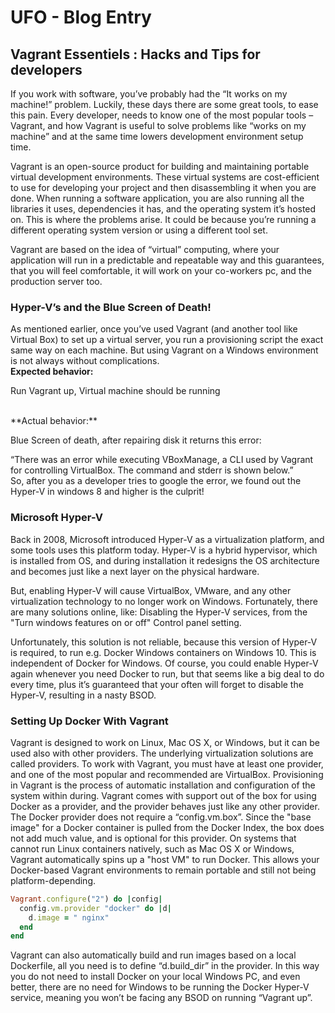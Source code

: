 # UFO - Blog Entry

## Vagrant Essentiels : Hacks and Tips for developers

If you work with software, you’ve probably had the “It works on my machine!” problem. Luckily, these days there are some great tools, to ease this pain. Every developer, needs to know one of the most popular tools – Vagrant, and how Vagrant is useful to solve problems like “works on my machine” and at the same time lowers development environment setup time.

Vagrant is an open-source product for building and maintaining portable virtual development environments. These virtual systems are cost-efficient to use for developing your project and then disassembling it when you are done. When running a software application, you are also running all the libraries it uses, dependencies it has, and the operating system it’s hosted on. This is where the problems arise. It could be because you’re running a different operating system version or using a different tool set. 

Vagrant are based on the idea of “virtual” computing, where your application will run in a predictable and repeatable way and this guarantees, that you will feel comfortable, it will work on your co-workers pc, and the production server too. 

### Hyper-V’s and the Blue Screen of Death!
As mentioned earlier, once you’ve used Vagrant (and another tool like Virtual Box) to set up a virtual server, you run a provisioning script the exact same way on each machine. But using Vagrant on a Windows environment is not always without complications.
<br>
**Expected behavior:**
<p>Run Vagrant up, Virtual machine should be running</p>
<br>
**Actual behavior:**
<p>Blue Screen of death, after repairing disk it returns this error:</p>

“There was an error while executing VBoxManage, a CLI used by Vagrant for controlling VirtualBox. The command and stderr is shown below.”
<br>
So, after you as a developer tries to google the error, we found out the Hyper-V in windows 8 and higher is the culprit! 

### Microsoft Hyper-V
Back in 2008, Microsoft introduced Hyper-V as a virtualization platform, and some tools uses this platform today. Hyper-V is a hybrid hypervisor, which is installed from OS, and during installation it redesigns the OS architecture and becomes just like a next layer on the physical hardware.

But, enabling Hyper-V will cause VirtualBox, VMware, and any other virtualization technology to no longer work on Windows.
Fortunately, there are many solutions online, like:
Disabling the Hyper-V services, from the "Turn windows features on or off" Control panel setting.
 
Unfortunately, this solution is not reliable, because this version of Hyper-V is required, to run e.g. Docker Windows containers on Windows 10. This is independent of Docker for Windows. Of course, you could enable Hyper-V again whenever you need Docker to run, but that seems like a big deal to do every time, plus it’s guaranteed that your often will forget to disable the Hyper-V, resulting in a nasty BSOD.     

### Setting Up Docker With Vagrant
Vagrant is designed to work on Linux, Mac OS X, or Windows, but it can be used also with other providers. The underlying virtualization solutions are called providers. To work with Vagrant, you must have at least one provider, and one of the most popular and recommended are VirtualBox. Provisioning in Vagrant is the process of automatic installation and configuration of the system within during.
Vagrant comes with support out of the box for using Docker as a provider, and the provider behaves just like any other provider. The Docker provider does not require a “config.vm.box”. Since the "base image" for a Docker container is pulled from the Docker Index, the box does not add much value, and is optional for this provider.
On systems that cannot run Linux containers natively, such as Mac OS X or Windows, Vagrant automatically spins up a "host VM" to run Docker. This allows your Docker-based Vagrant environments to remain portable and still not being platform-depending.  
```ruby
Vagrant.configure("2") do |config|
  config.vm.provider "docker" do |d|
	d.image = " nginx"
  end
end
```
Vagrant can also automatically build and run images based on a local Dockerfile, all you need is to define “d.build_dir” in the provider.
In this way you do not need to install Docker on your local Windows PC, and even better, there are no need for Windows to be running the Docker Hyper-V service, meaning you won’t be facing any BSOD on running “Vagrant up”.   


 

